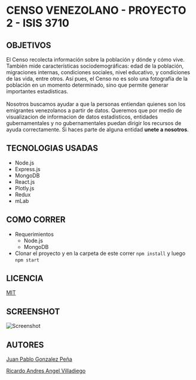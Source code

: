 # CENSO VENEZOLANO - PROYECTO 2 - ISIS 3710

## OBJETIVOS
El Censo recolecta información sobre la población y dónde y cómo
vive. También mide características sociodemográficas: edad de la
población, migraciones internas, condiciones sociales, nivel
educativo, y condiciones de las vida, entre otros. Así pues, el
Censo no es solo una fotografía de la población en un momento
determinado, sino que permite generar importantes estadísticas.
<br />
<br />
Nosotros buscamos ayudar a que la personas entiendan quienes son los
emigrantes venezolanos a partir de datos. Queremos que por medio de
visualizacion de informacion de datos estadisticos, entidades
gubernamentales y no gubernamentales puedan dirigir los recursos de
ayuda correctamente. Si haces parte de alguna entidad
<strong>unete a nosotros</strong>.

## TECNOLOGIAS USADAS
* Node.js
* Express.js
* MongoDB
* React.js
* Plotly.js
* Redux
* mLab

## COMO CORRER
* Requerimientos
  + Node.js
  + MongoDB
* Clonar el proyecto y en la carpeta de este correr `npm install` y luego `npm start`

## LICENCIA
[MIT](https://github.com/jpgonzalez14/censoVenezolanoBack/blob/master/LICENSE)

## SCREENSHOT
![Screenshot](https://jpgonzalez14.github.io/p2.png)

## AUTORES
[Juan Pablo Gonzalez Peña](https://github.com/jpgonzalez14)

[Ricardo Andres Angel Villadiego](https://github.com/rangel10)
